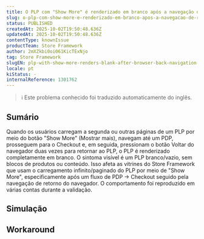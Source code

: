 ```yaml
---
title: O PLP com "Show More" é renderizado em branco após a navegação de retorno do navegador a partir do Checkout
slug: o-plp-com-show-more-e-renderizado-em-branco-apos-a-navegacao-de-retorno-do-navegador-a-partir-do-checkout
status: PUBLISHED
createdAt: 2025-10-02T19:50:48.636Z
updatedAt: 2025-10-02T19:50:48.636Z
contentType: knownIssue
productTeam: Store Framework
author: 2mXZkbi0oi061KicTExNjo
tag: Store Framework
slugEN: plp-with-show-more-renders-blank-after-browser-back-navigation-from-checkout
locale: pt
kiStatus: -
internalReference: 1301762
---
```


>ℹ️ Este problema conhecido foi traduzido automaticamente do inglês.

## Sumário


Quando os usuários carregam a segunda ou outras páginas de um PLP por meio do botão "Show More" (Mostrar mais), navegam até um PDP, prosseguem para o Checkout e, em seguida, pressionam o botão Voltar do navegador duas vezes para retornar ao PLP, o PLP é renderizado completamente em branco. O sintoma visível é um PLP branco/vazio, sem blocos de produtos ou conteúdo. Isso afeta as vitrines do Store Framework que usam o carregamento infinito/paginado do PLP por meio de "Show More", especificamente após um fluxo de PDP → Checkout seguido pela navegação de retorno do navegador. O comportamento foi reproduzido em várias contas durante a validação.
## Simulação


## Workaround


